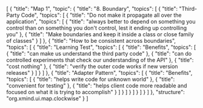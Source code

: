 [
  {
    "title": "Map 1",
    "topic": {
      "title": "8. Boundary",
      "topics": [
        {
          "title": "Third-Party Code",
          "topics": [
            {
              "title": "Do not make it propagate all over the application",
              "topics": [
                {
                  "title": "always better to depend on something you control than on something you don't control, lest it ending up controlling you"
                },
                {
                  "title": "Make boundaries and keep it inside a class or close family of classes"
                }
              ]
            },
            {
              "title": "How to be consistent across boundaries",
              "topics": [
                {
                  "title": "Learning Test",
                  "topics": [
                    {
                      "title": "Benefits",
                      "topics": [
                        {
                          "title": "can make us understand the third party code"
                        },
                        {
                          "title": "can do controlled experiments that check our understanding of the API"
                        },
                        {
                          "title": "cost nothing"
                        },
                        {
                          "title": "verify the outer code works if new version releases"
                        }
                      ]
                    }
                  ]
                },
                {
                  "title": "Adapter Pattern",
                  "topics": [
                    {
                      "title": "Benefits",
                      "topics": [
                        {
                          "title": "helps write code for unknown world"
                        },
                        {
                          "title": "convenient for testing"
                        },
                        {
                          "title": "helps client code more readable and focused on what it is trying to accomplish"
                        }
                      ]
                    }
                  ]
                }
              ]
            }
          ]
        }
      ]
    },
    "structure": "org.xmind.ui.map.clockwise"
  }
]